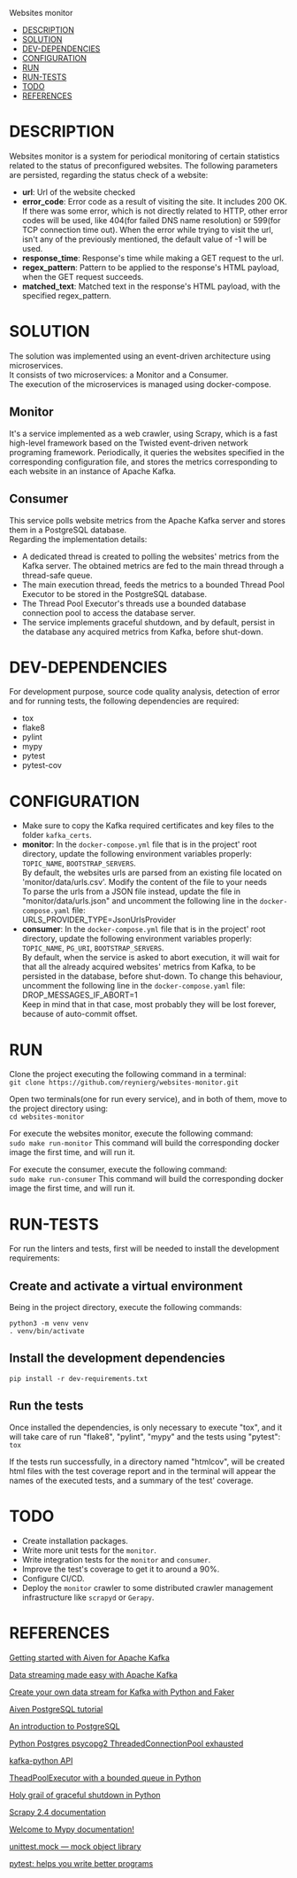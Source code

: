 Websites monitor

- [DESCRIPTION](#description)
- [SOLUTION](#solution)
- [DEV-DEPENDENCIES](#dev-dependencies)  
- [CONFIGURATION](#configuration)
- [RUN](#run)
- [RUN-TESTS](#run-tests)
- [TODO](#todo)
- [REFERENCES](#references)

# DESCRIPTION

Websites monitor is a system for periodical monitoring of certain statistics related 
to the status of preconfigured websites. The following parameters are persisted, 
regarding the status check of a website:
- **url**: Url of the website checked
- **error_code**: Error code as a result of visiting the site. It includes 200 OK. If 
  there was some error, which is not directly related to HTTP, other error codes will 
  be used, like 404(for failed DNS name resolution) or 599(for TCP connection time 
  out). When the error while trying to visit the url, isn't any of the previously 
  mentioned, the default value of -1 will be used.
- **response_time**: Response's time while making a GET request to the url.
- **regex_pattern**: Pattern to be applied to the response's HTML payload, when the 
  GET request succeeds.
- **matched_text**: Matched text in the response's HTML payload, with the specified 
  regex_pattern.
  
# SOLUTION

The solution was implemented using an event-driven architecture using microservices.<br>
It consists of two microservices: a Monitor and a Consumer.<br>
The execution of the microservices is managed using docker-compose.

## Monitor

It's a service implemented as a web crawler, using Scrapy, which is a fast 
high-level framework based on the Twisted event-driven network programing framework. 
Periodically, it queries the websites specified in the corresponding configuration 
file, and stores the metrics corresponding to each website in an instance of Apache Kafka.

## Consumer

This service polls website metrics from the Apache Kafka server and stores them in a 
PostgreSQL database.<br>
Regarding the implementation details:<br>
- A dedicated thread is created to polling the websites' metrics from the Kafka server. 
  The obtained metrics are fed to the main thread through a thread-safe queue.
- The main execution thread, feeds the metrics to a bounded Thread Pool Executor to be 
  stored in the PostgreSQL database.
- The Thread Pool Executor's threads use a bounded database connection pool to access 
  the database server.
- The service implements graceful shutdown, and by default, persist in the database 
  any acquired metrics from Kafka, before shut-down.  
  
# DEV-DEPENDENCIES

For development purpose, source code quality analysis, detection of error and for running tests, 
the following dependencies are required:

- tox
- flake8
- pylint
- mypy
- pytest
- pytest-cov

# CONFIGURATION

- Make sure to copy the Kafka required certificates and key files to the folder 
  `kafka_certs`.
- **monitor**: In the `docker-compose.yml` file that is in the project' root directory, 
  update the following environment variables properly: `TOPIC_NAME`, 
  `BOOTSTRAP_SERVERS`. <br>
  By default, the websites urls are parsed from an existing file located on 
  'monitor/data/urls.csv'. Modify the content of the file to your needs<br>
  To parse the urls from a JSON file instead, update the file in 
  "monitor/data/urls.json" and uncomment the following line in the 
  `docker-compose.yaml` file:<br>
  URLS_PROVIDER_TYPE=JsonUrlsProvider
- **consumer**: In the `docker-compose.yml` file that is in the project' root 
  directory, update the following environment variables properly: `TOPIC_NAME`, 
  `PG_URI`, `BOOTSTRAP_SERVERS`.<br>
  By default, when the service is asked to abort execution, it will wait for that all 
  the already acquired websites' metrics from Kafka, to be persisted in the database, 
  before shut-down. To change this behaviour, uncomment the following line in the 
  `docker-compose.yaml` file:<br>
  DROP_MESSAGES_IF_ABORT=1<br>
  Keep in mind that in that case, most probably they will be lost forever, because of 
  auto-commit offset.

# RUN
Clone the project executing the following command in a terminal:\
`git clone https://github.com/reynierg/websites-monitor.git`

Open two terminals(one for run every service), and in both of them, move to the 
project directory using:\
`cd websites-monitor`

For execute the websites monitor, execute the following command:<br>
`sudo make run-monitor`
This command will build the corresponding docker image the first time, and will run 
it.<br>

For execute the consumer, execute the following command:<br>
`sudo make run-consumer`
This command will build the corresponding docker image the first time, and will run 
it.<br>

# RUN-TESTS

For run the linters and tests, first will be needed to install the development 
requirements:
## Create and activate a virtual environment
Being in the project directory, execute the following commands:
```
python3 -m venv venv
. venv/bin/activate
```

## Install the development dependencies
`pip install -r dev-requirements.txt`

## Run the tests
Once installed the dependencies, is only necessary to execute "tox", and it will take 
care of run "flake8", "pylint", "mypy" and the tests using "pytest":\
`tox`

If the tests run successfully, in a directory named "htmlcov", will be created html 
files with the test coverage report and in the terminal will appear the names of the 
executed tests, and a summary of the test' coverage.

# TODO
- Create installation packages.
- Write more unit tests for the `monitor`.
- Write integration tests for the `monitor` and `consumer`.
- Improve the test's coverage to get it to around a 90%.
- Configure CI/CD.
- Deploy the `monitor` crawler to some distributed crawler management infrastructure 
  like `scrapyd` or `Gerapy`.

# REFERENCES

[Getting started with Aiven for Apache Kafka](https://help.aiven.io/en/articles/489572-getting-started-with-aiven-for-apache-kafka)

[Data streaming made easy with Apache Kafka](https://aiven.io/blog/data-streaming-made-simple-with-apache-kafka)

[Create your own data stream for Kafka with Python and Faker](https://aiven.io/blog/create-your-own-data-stream-for-kafka-with-python-and-faker)

[Aiven PostgreSQL tutorial](https://aiven.io/blog/aiven-postgresql-tutorial)

[An introduction to PostgreSQL](https://aiven.io/blog/an-introduction-to-postgresql)

[Python Postgres psycopg2 ThreadedConnectionPool exhausted](https://stackoverflow.com/questions/48532301/python-postgres-psycopg2-threadedconnectionpool-exhausted)

[kafka-python API](https://kafka-python.readthedocs.io/en/master/apidoc/modules.html)

[TheadPoolExecutor with a bounded queue in Python](https://www.bettercodebytes.com/theadpoolexecutor-with-a-bounded-queue-in-python/)

[Holy grail of graceful shutdown in Python](https://github.com/wbenny/python-graceful-shutdown)

[Scrapy 2.4 documentation](https://docs.scrapy.org/en/latest/)

[Welcome to Mypy documentation!](https://mypy.readthedocs.io/en/stable/)

[unittest.mock — mock object library](https://docs.python.org/3/library/unittest.mock.html)

[pytest: helps you write better programs](https://docs.pytest.org/en/stable/)
